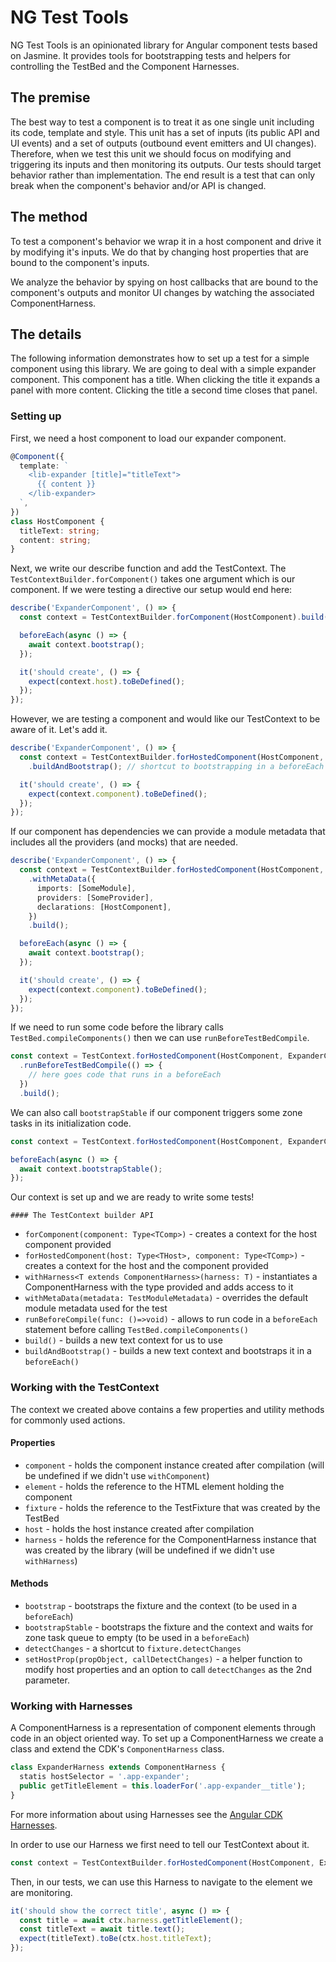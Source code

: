 # NG Test Tools

NG Test Tools is an opinionated library for Angular component tests based on Jasmine. It provides tools for bootstrapping tests and helpers for controlling the TestBed and the Component Harnesses.

## The premise

The best way to test a component is to treat it as one single unit including its code, template and style. This unit has a set of inputs (its public API and UI events) and a set of outputs (outbound event emitters and UI changes). Therefore, when we test this unit we should focus on modifying and triggering its inputs and then monitoring its outputs. Our tests should target behavior rather than implementation. The end result is a test that can only break when the component's behavior and/or API is changed.

## The method

To test a component's behavior we wrap it in a host component and drive it by modifying it's inputs. We do that by changing host properties that are bound to the component's inputs.

We analyze the behavior by spying on host callbacks that are bound to the component's outputs and monitor UI changes by watching the associated ComponentHarness.

## The details

The following information demonstrates how to set up a test for a simple component using this library. We are going to deal with a simple expander component. This component has a title. When clicking the title it expands a panel with more content. Clicking the title a second time closes that panel.

### Setting up

First, we need a host component to load our expander component.

```typescript
@Component({
  template: `
    <lib-expander [title]="titleText">
      {{ content }}
    </lib-expander>
  `,
})
class HostComponent {
  titleText: string;
  content: string;
}
```

Next, we write our describe function and add the TestContext. The `TestContextBuilder.forComponent()` takes one argument which is our component. If we were testing a directive our setup would end here:

```typescript
describe('ExpanderComponent', () => {
  const context = TestContextBuilder.forComponent(HostComponent).build();

  beforeEach(async () => {
    await context.bootstrap();
  });

  it('should create', () => {
    expect(context.host).toBeDefined();
  });
});
```

However, we are testing a component and would like our TestContext to be aware of it. Let's add it.

```typescript
describe('ExpanderComponent', () => {
  const context = TestContextBuilder.forHostedComponent(HostComponent, ExpanderComponent)
    .buildAndBootstrap(); // shortcut to bootstrapping in a beforeEach

  it('should create', () => {
    expect(context.component).toBeDefined();
  });
});
```

If our component has dependencies we can provide a module metadata that includes all the providers (and mocks) that are needed.

```typescript
describe('ExpanderComponent', () => {
  const context = TestContextBuilder.forHostedComponent(HostComponent, ExpanderComponent)
    .withMetaData({
      imports: [SomeModule],
      providers: [SomeProvider],
      declarations: [HostComponent],
    })
    .build();

  beforeEach(async () => {
    await context.bootstrap();
  });

  it('should create', () => {
    expect(context.component).toBeDefined();
  });
});
```

If we need to run some code before the library calls `TestBed.compileComponents()` then we can use `runBeforeTestBedCompile`.

```typescript
const context = TestContext.forHostedComponent(HostComponent, ExpanderComponent)
  .runBeforeTestBedCompile(() => {
    // here goes code that runs in a beforeEach
  })
  .build();
```

We can also call `bootstrapStable` if our component triggers some zone tasks in its initialization code.

```typescript
const context = TestContext.forHostedComponent(HostComponent, ExpanderComponent).build();

beforeEach(async () => {
  await context.bootstrapStable();
});
```

Our context is set up and we are ready to write some tests!

    #### The TestContext builder API

- `forComponent(component: Type<TComp>)` - creates a context for the host component provided
- `forHostedComponent(host: Type<THost>, component: Type<TComp>)` - creates a context for the host and the component provided
- `withHarness<T extends ComponentHarness>(harness: T)` - instantiates a ComponentHarness with the type provided and adds access to it
- `withMetaData(metadata: TestModuleMetadata)` - overrides the default module metadata used for the test
- `runBeforeCompile(func: ()=>void)` - allows to run code in a `beforeEach` statement before calling `TestBed.compileComponents()`
- `build()` - builds a new text context for us to use
- `buildAndBootstrap()` - builds a new text context and bootstraps it in a `beforeEach()`

### Working with the TestContext

The context we created above contains a few properties and utility methods for commonly used actions.

#### Properties

- `component` - holds the component instance created after compilation (will be undefined if we didn't use `withComponent`)
- `element` - holds the reference to the HTML element holding the component
- `fixture` - holds the reference to the TestFixture that was created by the TestBed
- `host` - holds the host instance created after compilation
- `harness` - holds the reference for the ComponentHarness instance that was created by the library (will be undefined if we didn't use `withHarness`)

#### Methods

- `bootstrap` - bootstraps the fixture and the context (to be used in a `beforeEach`)
- `bootstrapStable` - bootstraps the fixture and the context and waits for zone task queue to empty (to be used in a `beforeEach`)
- `detectChanges` - a shortcut to `fixture.detectChanges`
- `setHostProp(propObject, callDetectChanges)` - a helper function to modify host properties and an option to call `detectChanges` as the 2nd parameter.

### Working with Harnesses

A ComponentHarness is a representation of component elements through code in an object oriented way. To set up a ComponentHarness we create a class and extend the CDK's `ComponentHarness` class.

```typescript
class ExpanderHarness extends ComponentHarness {
  statis hostSelector = '.app-expander';
  public getTitleElement = this.loaderFor('.app-expander__title');
}
```

For more information about using Harnesses see the [Angular CDK Harnesses](https://material.angular.io/cdk/test-harnesses/overview).

In order to use our Harness we first need to tell our TestContext about it.

```typescript
const context = TestContextBuilder.forHostedComponent(HostComponent, ExpanderComponent).withHarness(ExpanderHarness).buildAndBootstrap();
```

Then, in our tests, we can use this Harness to navigate to the element we are monitoring.

```typescript
it('should show the correct title', async () => {
  const title = await ctx.harness.getTitleElement();
  const titleText = await title.text();
  expect(titleText).toBe(ctx.host.titleText);
});
```

